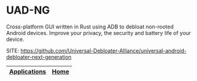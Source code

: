# UAD-NG

 Cross-platform GUI written in Rust using ADB to debloat non-rooted Android devices. Improve your privacy, the security and battery life of your device.

 SITE: https://github.com/Universal-Debloater-Alliance/universal-android-debloater-next-generation

 | [Applications](https://portable-linux-apps.github.io/apps.html) | [Home](https://portable-linux-apps.github.io)
 | --- | --- |
